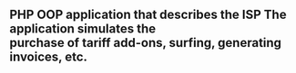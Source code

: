  ## PHP OOP application that describes the ISP The application simulates the <br> purchase of tariff add-ons, surfing, generating invoices, etc.
